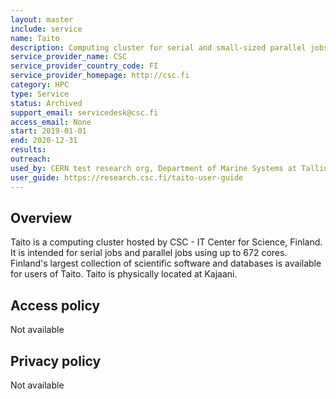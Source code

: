 ```yaml
---
layout: master
include: service
name: Taito
description: Computing cluster for serial and small-sized parallel jobs.
service_provider_name: CSC
service_provider_country_code: FI
service_provider_homepage: http://csc.fi
category: HPC
type: Service
status: Archived
support_email: servicedesk@csc.fi
access_email: None
start: 2019-01-01
end: 2020-12-31
results:
outreach:
used_by: CERN test research org, Department of Marine Systems at Tallinn University of Technology, Science Institute, University of Iceland, The Science Institute University of Iceland, University of Iceland
user_guide: https://research.csc.fi/taito-user-guide
---
```

<h2>Overview</h2>Taito is a computing cluster hosted by CSC - IT Center for Science, Finland. It is intended for serial jobs and parallel jobs using up to 672 cores. Finland's largest collection of scientific software and databases is available for users of Taito. Taito is physically located at Kajaani.

## Access policy
Not available

## Privacy policy
Not available
